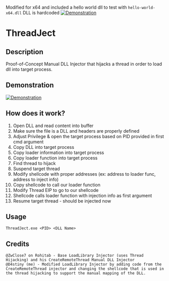 Modified for x64 and included a hello world dll to test with ```hello-world-x64.dll```
DLL is hardcoded
[![Demonstration](https://i.imgur.com/1lJp0UX.png)](https://i.imgur.com/1lJp0UX.png)

# ThreadJect
## Description
Proof-of-Concept Manual DLL Injector that hijacks a thread in order to load dll into target process.
## Demonstration
[![Demonstration](https://img.youtube.com/vi/5vbEJr7Yt5U/0.jpg)](https://www.youtube.com/watch?v=5vbEJr7Yt5U)
## How does it work?
1. Open DLL and read content into buffer
2. Make sure the file is a DLL and headers are properly defined
3. Adjust Privilege & open the target process based on PID provided in first cmd argument
4. Copy DLL into target process
5. Copy loader information into target process
6. Copy loader function into target process
7. Find thread to hijack
8. Suspend target thread
9. Modify shellcode with proper addresses (ex: address to loader func, address to inject info)
10. Copy shellcode to call our loader function
11. Modify Thread EIP to go to our shellcode
12. Shellcode calls loader function with injection info as first argument
13. Resume target thread - should be injected now
## Usage
```
ThreadJect.exe <PID> <DLL Name>
```
## Credits
```
@ZwClose7 on Rohitab - Base LoadLibrary Injector (uses Thread Hijacking) and his CreateRemoteThread Manual DLL Injector
@D4stiny (me) - Modified LoadLibrary Injector by adding code from the CreateRemoteThread injector and changing the shellcode that is used in the thread hijacking to support the manual mapping of the DLL.
```
